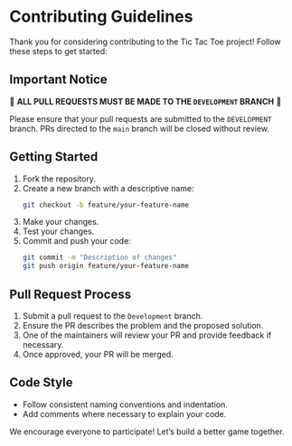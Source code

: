 # Contributing Guidelines

Thank you for considering contributing to the Tic Tac Toe project! Follow these steps to get started:

## Important Notice

🚨 **ALL PULL REQUESTS MUST BE MADE TO THE `DEVELOPMENT` BRANCH** 🚨

Please ensure that your pull requests are submitted to the `DEVELOPMENT` branch. PRs directed to the `main` branch will be closed without review.

## Getting Started

1. Fork the repository.
2. Create a new branch with a descriptive name:
   ```bash
   git checkout -b feature/your-feature-name
   ```
3. Make your changes.
4. Test your changes.
5. Commit and push your code:
   ```bash
   git commit -m "Description of changes"
   git push origin feature/your-feature-name
   ```

## Pull Request Process

1. Submit a pull request to the `Development` branch.
2. Ensure the PR describes the problem and the proposed solution.
3. One of the maintainers will review your PR and provide feedback if necessary.
4. Once approved, your PR will be merged.

## Code Style

- Follow consistent naming conventions and indentation.
- Add comments where necessary to explain your code.

We encourage everyone to participate! Let’s build a better game together.
